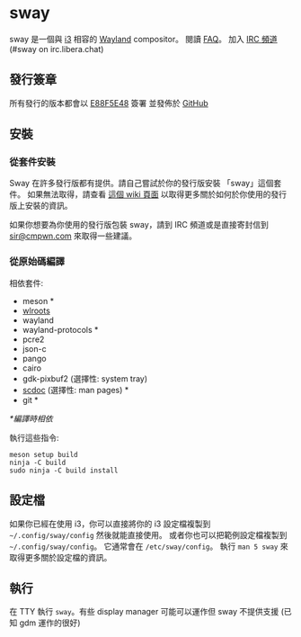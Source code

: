 # sway

sway 是一個與 [i3](https://i3wm.org/) 相容的 [Wayland](http://wayland.freedesktop.org/) compositor。
閱讀 [FAQ](https://github.com/swaywm/sway/wiki)。 加入 [IRC
頻道](https://web.libera.chat/gamja/?channels=#sway) (#sway on
irc.libera.chat)

## 發行簽章

所有發行的版本都會以 [E88F5E48](https://keys.openpgp.org/search?q=34FF9526CFEF0E97A340E2E40FDE7BE0E88F5E48) 簽署
並發佈於 [GitHub](https://github.com/swaywm/sway/releases)

## 安裝

### 從套件安裝

Sway 在許多發行版都有提供。請自己嘗試於你的發行版安裝 「sway」這個套件。
如果無法取得，請查看 [這個 wiki 頁面](https://github.com/swaywm/sway/wiki/Unsupported-packages)
以取得更多關於如何於你使用的發行版上安裝的資訊。

如果你想要為你使用的發行版包裝 sway，請到 IRC 頻道或是直接寄封信到 sir@cmpwn.com 來取得一些建議。

### 從原始碼編譯

相依套件:

* meson \*
* [wlroots](https://gitlab.freedesktop.org/wlroots/wlroots)
* wayland
* wayland-protocols \*
* pcre2
* json-c
* pango
* cairo
* gdk-pixbuf2 (選擇性: system tray)
* [scdoc](https://git.sr.ht/~sircmpwn/scdoc) (選擇性: man pages) \*
* git \*

_\*編譯時相依_

執行這些指令:

    meson setup build
    ninja -C build
    sudo ninja -C build install

## 設定檔

如果你已經在使用 i3，你可以直接將你的 i3 設定檔複製到 `~/.config/sway/config` 然後就能直接使用。
或者你也可以把範例設定檔複製到 `~/.config/sway/config`。 它通常會在 `/etc/sway/config`。
執行 `man 5 sway` 來取得更多關於設定檔的資訊。

## 執行

在 TTY 執行 `sway`。有些 display manager 可能可以運作但 sway 不提供支援 (已知 gdm 運作的很好)
